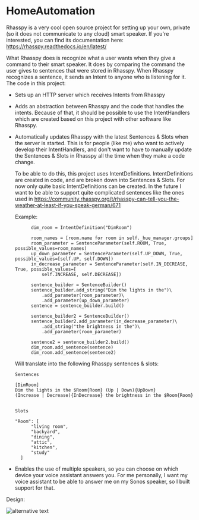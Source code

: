 # HomeAutomation

Rhasspy is a very cool open source project for setting up your own, private (so it does not communicate to any cloud) smart speaker. If you're interested, you can find its documentation here: https://rhasspy.readthedocs.io/en/latest/

What Rhasspy does is recognize what a user wants when they give a command to their smart speaker. It does by comparing the command the user gives to sentences that were stored in Rhasspy. When Rhasspy recognizes a sentence, it sends an Intent to anyone who is listening for it. The code in this project:

- Sets up an HTTP server which receives Intents from Rhasspy
- Adds an abstraction between Rhasspy and the code that handles the intents. Because of that, it should be possible to use the IntentHandlers which are created based on this project with other software like Rhasspy.
- Automatically updates Rhasspy with the latest Sentences & Slots when the server is started. This is for people (like me) who want to actively develop their IntentHandlers, and don't want to have to manually update the Sentences & Slots in Rhasspy all the time when they make a code change. 

  To be able to do this, this project uses IntentDefinitions. IntentDefinitions are created in code, and are broken down into Sentences & Slots. For now only quite basic IntentDefinitions can be created. In the future I want to be able to support quite complicated sentences like the ones used in https://community.rhasspy.org/t/rhasspy-can-tell-you-the-weather-at-least-if-you-speak-german/671 
    
  Example:
  
  ```
        dim_room = IntentDefinition("DimRoom")

        room_names = [room.name for room in self._hue_manager.groups]
        room_parameter = SentenceParameter(self.ROOM, True, possible_values=room_names)
        up_down_parameter = SentenceParameter(self.UP_DOWN, True, possible_values=[self.UP, self.DOWN])
        in_decrease_parameter = SentenceParameter(self.IN_DECREASE, True, possible_values=[
            self.INCREASE, self.DECREASE])

        sentence_builder = SentenceBuilder()
        sentence_builder.add_string("Dim the lights in the")\
            .add_parameter(room_parameter)\
            .add_parameter(up_down_parameter)
        sentence = sentence_builder.build()

        sentence_builder2 = SentenceBuilder()
        sentence_builder2.add_parameter(in_decrease_parameter)\
            .add_string("the brightness in the")\
            .add_parameter(room_parameter)

        sentence2 = sentence_builder2.build()
        dim_room.add_sentence(sentence)
        dim_room.add_sentence(sentence2)
  ```
  
  Will translate into the following Rhasspy sentences & slots:
  
  ```
  Sentences
  
  [DimRoom]
  Dim the lights in the $Room{Room} (Up | Down){UpDown}
  (Increase | Decrease){InDecrease} the brightness in the $Room{Room}
  
  
  Slots
  
  "Room": [
        "living room",
        "backyard",
        "dining",
        "attic",
        "kitchen",
        "study"
    ]
   ```
  

- Enables the use of multiple speakers, so you can choose on which device your voice assistant answers you. For me personally, I want my voice assistant to be able to answer me on my Sonos speaker, so I built support for that.

Design:

![alternative text](http://www.plantuml.com/plantuml/proxy?cache=no&src=https://raw.githubusercontent.com/Wil-Peters/HomeAutomation/master/plantuml.txt)
